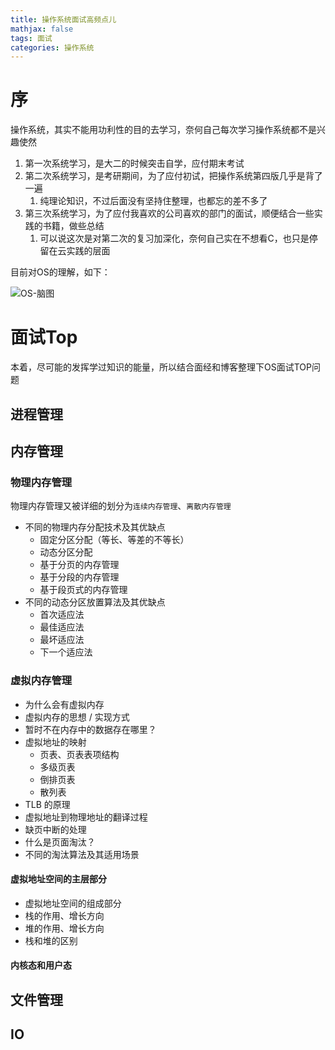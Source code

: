 ```yaml
---
title: 操作系统面试高频点儿
mathjax: false
tags: 面试
categories: 操作系统
---
```


# 序

操作系统，其实不能用功利性的目的去学习，奈何自己每次学习操作系统都不是兴趣使然

1. 第一次系统学习，是大二的时候突击自学，应付期末考试
2. 第二次系统学习，是考研期间，为了应付初试，把操作系统第四版几乎是背了一遍
   1. 纯理论知识，不过后面没有坚持住整理，也都忘的差不多了
3. 第三次系统学习，为了应付我喜欢的公司喜欢的部门的面试，顺便结合一些实践的书籍，做些总结
   1. 可以说这次是对第二次的复习加深化，奈何自己实在不想看C，也只是停留在云实践的层面

目前对OS的理解，如下：

![OS-脑图](https://cdn.jsdelivr.net/gh/Winniekun/cloudImg@master/uPic/image-20210615174644726.png)

# 面试Top 

本着，尽可能的发挥学过知识的能量，所以结合面经和博客整理下OS面试TOP问题

## 进程管理



## 内存管理

### 物理内存管理

物理内存管理又被详细的划分为`连续内存管理`、`离散内存管理`

* 不同的物理内存分配技术及其优缺点
  * 固定分区分配（等长、等差的不等长） 
  * 动态分区分配
  * 基于分页的内存管理
  * 基于分段的内存管理
  * 基于段页式的内存管理
* 不同的动态分区放置算法及其优缺点
  * 首次适应法
  * 最佳适应法
  * 最坏适应法
  * 下一个适应法



### 虚拟内存管理

- 为什么会有虚拟内存
- 虚拟内存的思想 / 实现方式
- 暂时不在内存中的数据存在哪里？
- 虚拟地址的映射
  - 页表、页表表项结构
  - 多级页表
  - 倒排页表
  - 散列表
- TLB 的原理
- 虚拟地址到物理地址的翻译过程
- 缺页中断的处理
- 什么是页面淘汰？
- 不同的淘汰算法及其适用场景

#### 虚拟地址空间的主层部分

- 虚拟地址空间的组成部分
- 栈的作用、增长方向
- 堆的作用、增长方向
- 栈和堆的区别

#### 内核态和用户态



## 文件管理

## IO
